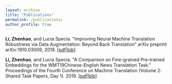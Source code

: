 ```yaml
---
layout: archive
title: "Publications"
permalink: /publications/
author_profile: true
---
```


**Li, Zhenhao**, and Lucia Specia. "Improving Neural Machine Translation Robustness via Data Augmentation: Beyond Back Translation" arXiv preprint arXiv:1910.03009, 2019. \[[pdf](https://arxiv.org/pdf/1910.03009)\|[bib](https://scholar.googleusercontent.com/scholar.bib?q=info:pj0MkLkhtgUJ:scholar.google.com/&output=citation&scisdr=CgWE6djYEIGsxEqqdxo:AAGBfm0AAAAAXaevbxrV6To7BgjRe79bkx9lwOPzPRcn&scisig=AAGBfm0AAAAAXaevb7joAVokL0HZPdbRTTU0pJEOE_JK&scisf=4&ct=citation&cd=-1&hl=zh-CN&scfhb=1)\]

**Li, Zhenhao**, and Lucia Specia. "A Comparison on Fine-grained Pre-trained Embeddings for the WMT19Chinese-English News Translation Task." Proceedings of the Fourth Conference on Machine Translation (Volume 2: Shared Task Papers, Day 1). 2019. \[[pdf](https://www.aclweb.org/anthology/W19-5324.pdf)\|[bib](https://www.aclweb.org/anthology/W19-5324.bib)\]

<!-- {% if author.googlescholar %}
  You can also find my articles on <u><a href="{{author.googlescholar}}">my Google Scholar profile</a>.</u>
{% endif %}

{% include base_path %}

{% for post in site.publications reversed %}
  {% include archive-single.html %}
{% endfor %} -->
